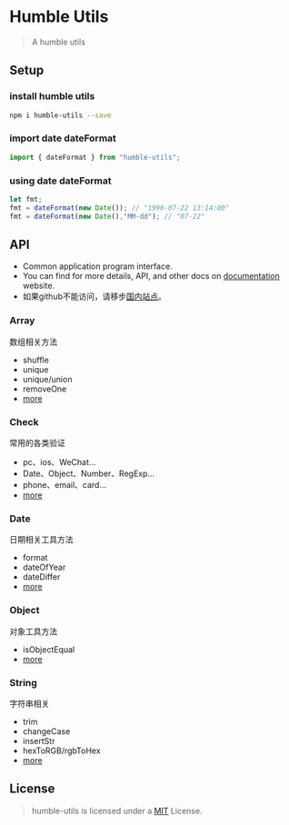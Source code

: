 <!--
 * @Author       : Humility
 * @Date         : 2021-10-25 08:40:28
 * @LastEditTime : 2021-10-30 16:40:00
 * @LastEditors  : Humility
 * @FilePath     : \humble-utils\docs\en-us\README.md
 * @Description  : README
-->

# Humble Utils

> A humble utils

## Setup

### install humble utils

``` bash
npm i humble-utils --save
```

### import date dateFormat

``` javascript
import { dateFormat } from "humble-utils";
```

### using date dateFormat

``` javascript
let fmt;
fmt = dateFormat(new Date()); // "1996-07-22 13:14:00"
fmt = dateFormat(new Date(),"MM-dd"); // "07-22"
```

## API

- Common application program interface.
- You can find for more details, API, and other docs on
[documentation](https://forhumility.github.io/humble-utils/) website.
- 如果github不能访问，请移步[国内站点](http://hu.newzoo.xyz/)。

### Array

数组相关方法

- shuffle
- unique
- unique/union
- removeOne
- [more](https://forhumility.github.io/humble-utils/#/API?id=%e6%95%b0%e7%bb%84)

### Check

常用的各类验证

- pc、ios、WeChat...
- Date、Object、Number、RegExp...
- phone、email、card...
- [more](https://forhumility.github.io/humble-utils/#/API?id=%e9%aa%8c%e8%af%81)

### Date

日期相关工具方法

- format
- dateOfYear
- dateDiffer
- [more](https://forhumility.github.io/humble-utils/#/API?id=%e6%97%a5%e6%9c%9f)

### Object

对象工具方法

- isObjectEqual
- [more](https://forhumility.github.io/humble-utils/#/API?id=%e5%af%b9%e8%b1%a1)

### String

字符串相关

- trim
- changeCase
- insertStr
- hexToRGB/rgbToHex
- [more](https://forhumility.github.io/humble-utils/#/API?id=%e5%ad%97%e7%ac%a6%e4%b8%b2)

## License

> humble-utils is licensed under a [MIT](https://github.com/forhumility/humble-utils/blob/main/LICENSE) License.
